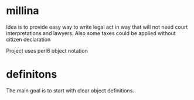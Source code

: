 millina
=======

Idea is to provide easy way to write legal act in way that will not
need  court interpretations and lawyers. Also some taxes could
be applied without citizen declaration

Project uses perl6 object notation

definitons
===== 
The main goal is to start with clear object definitions.
